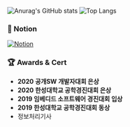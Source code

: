 
![Anurag's GitHub stats](https://github-readme-stats.vercel.app/api?username=noeyiz&&show_icons=true&theme=dracula)
![Top Langs](https://github-readme-stats.vercel.app/api/top-langs/?username=noeyiz&theme=dracula)


### 📓 Notion
[![Notion](https://img.shields.io/badge/Notion-%23000000.svg?style=for-the-badge&logo=notion&logoColor=white)](https://www.notion.so/b2df478b6ffe44569592903f90b08a83)


### 🏆 Awards & Cert
- **2020 공개SW 개발자대회 은상**
- **2020 한성대학교 공학경진대회 은상**
- **2019 임베디드 소프트웨어 경진대회 입상**
- **2019 한성대학교 공학경진대회 동상**
- 정보처리기사
